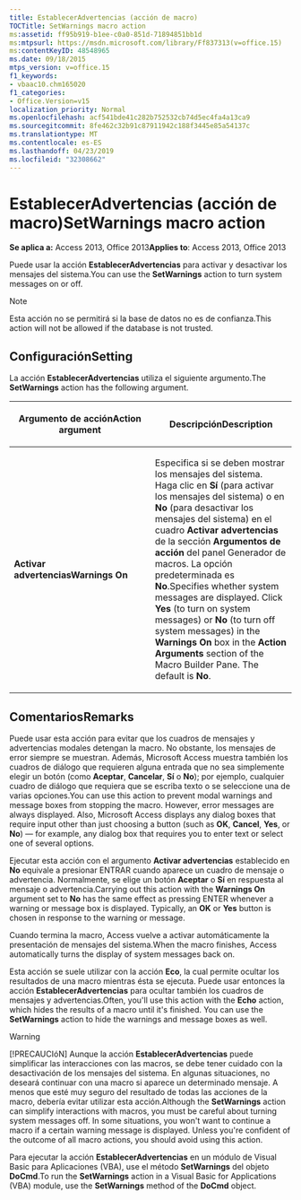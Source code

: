```yaml
---
title: EstablecerAdvertencias (acción de macro)
TOCTitle: SetWarnings macro action
ms:assetid: ff95b919-b1ee-c0a0-851d-71894851bb1d
ms:mtpsurl: https://msdn.microsoft.com/library/Ff837313(v=office.15)
ms:contentKeyID: 48548965
ms.date: 09/18/2015
mtps_version: v=office.15
f1_keywords:
- vbaac10.chm165020
f1_categories:
- Office.Version=v15
localization_priority: Normal
ms.openlocfilehash: acf541bde41c282b752532cb74d5ec4fa4a13ca9
ms.sourcegitcommit: 8fe462c32b91c87911942c188f3445e85a54137c
ms.translationtype: MT
ms.contentlocale: es-ES
ms.lasthandoff: 04/23/2019
ms.locfileid: "32308662"
---
```

# <a name="setwarnings-macro-action"></a><span data-ttu-id="a11fe-102">EstablecerAdvertencias (acción de macro)</span><span class="sxs-lookup"><span data-stu-id="a11fe-102">SetWarnings macro action</span></span>

<span data-ttu-id="a11fe-103">**Se aplica a:** Access 2013, Office 2013</span><span class="sxs-lookup"><span data-stu-id="a11fe-103">**Applies to**: Access 2013, Office 2013</span></span>

<span data-ttu-id="a11fe-104">Puede usar la acción **EstablecerAdvertencias** para activar y desactivar los mensajes del sistema.</span><span class="sxs-lookup"><span data-stu-id="a11fe-104">You can use the **SetWarnings** action to turn system messages on or off.</span></span>

> [!NOTE]
> <span data-ttu-id="a11fe-105">Esta acción no se permitirá si la base de datos no es de confianza.</span><span class="sxs-lookup"><span data-stu-id="a11fe-105">This action will not be allowed if the database is not trusted.</span></span> 

## <a name="setting"></a><span data-ttu-id="a11fe-106">Configuración</span><span class="sxs-lookup"><span data-stu-id="a11fe-106">Setting</span></span>

<span data-ttu-id="a11fe-107">La acción **EstablecerAdvertencias** utiliza el siguiente argumento.</span><span class="sxs-lookup"><span data-stu-id="a11fe-107">The **SetWarnings** action has the following argument.</span></span>

<table>
<colgroup>
<col style="width: 50%" />
<col style="width: 50%" />
</colgroup>
<thead>
<tr class="header">
<th><p><span data-ttu-id="a11fe-108">Argumento de acción</span><span class="sxs-lookup"><span data-stu-id="a11fe-108">Action argument</span></span></p></th>
<th><p><span data-ttu-id="a11fe-109">Descripción</span><span class="sxs-lookup"><span data-stu-id="a11fe-109">Description</span></span></p></th>
</tr>
</thead>
<tbody>
<tr class="odd">
<td><p><span data-ttu-id="a11fe-110"><strong>Activar advertencias</strong></span><span class="sxs-lookup"><span data-stu-id="a11fe-110"><strong>Warnings On</strong></span></span></p></td>
<td><p><span data-ttu-id="a11fe-p101">Especifica si se deben mostrar los mensajes del sistema. Haga clic en <strong>Sí</strong> (para activar los mensajes del sistema) o en <strong>No</strong> (para desactivar los mensajes del sistema) en el cuadro <strong>Activar advertencias</strong> de la sección <strong>Argumentos de acción</strong> del panel Generador de macros. La opción predeterminada es <strong>No</strong>.</span><span class="sxs-lookup"><span data-stu-id="a11fe-p101">Specifies whether system messages are displayed. Click <strong>Yes</strong> (to turn on system messages) or <strong>No</strong> (to turn off system messages) in the <strong>Warnings On</strong> box in the <strong>Action Arguments</strong> section of the Macro Builder Pane. The default is <strong>No</strong>.</span></span></p></td>
</tr>
</tbody>
</table>


## <a name="remarks"></a><span data-ttu-id="a11fe-114">Comentarios</span><span class="sxs-lookup"><span data-stu-id="a11fe-114">Remarks</span></span>

<span data-ttu-id="a11fe-p102">Puede usar esta acción para evitar que los cuadros de mensajes y advertencias modales detengan la macro. No obstante, los mensajes de error siempre se muestran. Además, Microsoft Access muestra también los cuadros de diálogo que requieren alguna entrada que no sea simplemente elegir un botón (como **Aceptar**, **Cancelar**, **Sí** o **No**); por ejemplo, cualquier cuadro de diálogo que requiera que se escriba texto o se seleccione una de varias opciones.</span><span class="sxs-lookup"><span data-stu-id="a11fe-p102">You can use this action to prevent modal warnings and message boxes from stopping the macro. However, error messages are always displayed. Also, Microsoft Access displays any dialog boxes that require input other than just choosing a button (such as **OK**, **Cancel**, **Yes**, or **No**) — for example, any dialog box that requires you to enter text or select one of several options.</span></span>

<span data-ttu-id="a11fe-p103">Ejecutar esta acción con el argumento **Activar advertencias** establecido en **No** equivale a presionar ENTRAR cuando aparece un cuadro de mensaje o advertencia. Normalmente, se elige un botón **Aceptar** o **Sí** en respuesta al mensaje o advertencia.</span><span class="sxs-lookup"><span data-stu-id="a11fe-p103">Carrying out this action with the **Warnings On** argument set to **No** has the same effect as pressing ENTER whenever a warning or message box is displayed. Typically, an **OK** or **Yes** button is chosen in response to the warning or message.</span></span>

<span data-ttu-id="a11fe-120">Cuando termina la macro, Access vuelve a activar automáticamente la presentación de mensajes del sistema.</span><span class="sxs-lookup"><span data-stu-id="a11fe-120">When the macro finishes, Access automatically turns the display of system messages back on.</span></span>

<span data-ttu-id="a11fe-p104">Esta acción se suele utilizar con la acción **Eco**, la cual permite ocultar los resultados de una macro mientras ésta se ejecuta. Puede usar entonces la acción **EstablecerAdvertencias** para ocultar también los cuadros de mensajes y advertencias.</span><span class="sxs-lookup"><span data-stu-id="a11fe-p104">Often, you'll use this action with the **Echo** action, which hides the results of a macro until it's finished. You can use the **SetWarnings** action to hide the warnings and message boxes as well.</span></span>

> [!WARNING]
> <span data-ttu-id="a11fe-p105">[!PRECAUCIóN] Aunque la acción **EstablecerAdvertencias** puede simplificar las interacciones con las macros, se debe tener cuidado con la desactivación de los mensajes del sistema. En algunas situaciones, no deseará continuar con una macro si aparece un determinado mensaje. A menos que esté muy seguro del resultado de todas las acciones de la macro, debería evitar utilizar esta acción.</span><span class="sxs-lookup"><span data-stu-id="a11fe-p105">Although the **SetWarnings** action can simplify interactions with macros, you must be careful about turning system messages off. In some situations, you won't want to continue a macro if a certain warning message is displayed. Unless you're confident of the outcome of all macro actions, you should avoid using this action.</span></span>

<span data-ttu-id="a11fe-126">Para ejecutar la acción **EstablecerAdvertencias** en un módulo de Visual Basic para Aplicaciones (VBA), use el método **SetWarnings** del objeto **DoCmd**.</span><span class="sxs-lookup"><span data-stu-id="a11fe-126">To run the **SetWarnings** action in a Visual Basic for Applications (VBA) module, use the **SetWarnings** method of the **DoCmd** object.</span></span>


